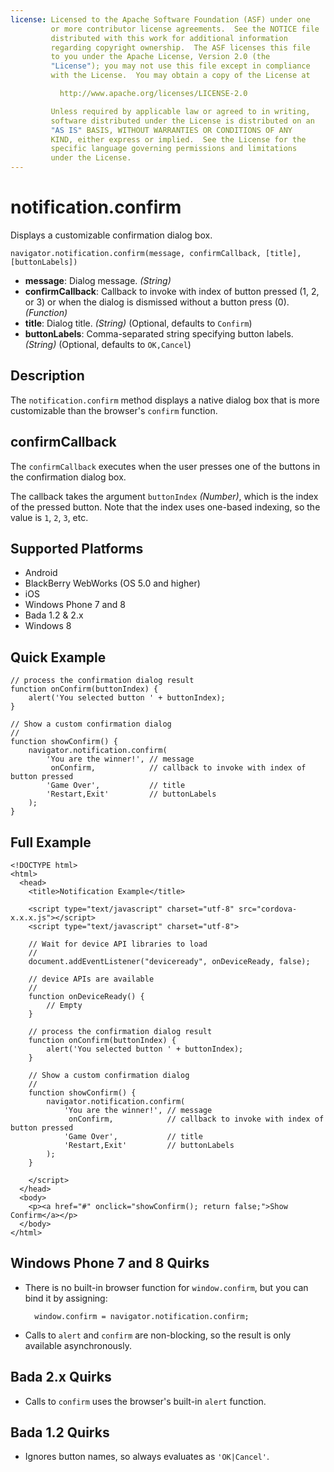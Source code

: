 ```yaml
---
license: Licensed to the Apache Software Foundation (ASF) under one
         or more contributor license agreements.  See the NOTICE file
         distributed with this work for additional information
         regarding copyright ownership.  The ASF licenses this file
         to you under the Apache License, Version 2.0 (the
         "License"); you may not use this file except in compliance
         with the License.  You may obtain a copy of the License at

           http://www.apache.org/licenses/LICENSE-2.0

         Unless required by applicable law or agreed to in writing,
         software distributed under the License is distributed on an
         "AS IS" BASIS, WITHOUT WARRANTIES OR CONDITIONS OF ANY
         KIND, either express or implied.  See the License for the
         specific language governing permissions and limitations
         under the License.
---
```


notification.confirm
====================

Displays a customizable confirmation dialog box.

    navigator.notification.confirm(message, confirmCallback, [title], [buttonLabels])

- __message__: Dialog message. _(String)_
- __confirmCallback__: Callback to invoke with index of button pressed (1, 2, or 3) or when the dialog is dismissed without a button press (0). _(Function)_
- __title__: Dialog title. _(String)_ (Optional, defaults to `Confirm`)
- __buttonLabels__: Comma-separated string specifying button labels. _(String)_ (Optional, defaults to `OK,Cancel`)

Description
-----------

The `notification.confirm` method displays a native dialog box that is
more customizable than the browser's `confirm` function.

confirmCallback
---------------

The `confirmCallback` executes when the user presses one of the
buttons in the confirmation dialog box.

The callback takes the argument `buttonIndex` _(Number)_, which is the
index of the pressed button. Note that the index uses one-based
indexing, so the value is `1`, `2`, `3`, etc.

Supported Platforms
-------------------

- Android
- BlackBerry WebWorks (OS 5.0 and higher)
- iOS
- Windows Phone 7 and 8
- Bada 1.2 & 2.x
- Windows 8

Quick Example
-------------

    // process the confirmation dialog result
    function onConfirm(buttonIndex) {
        alert('You selected button ' + buttonIndex);
    }

    // Show a custom confirmation dialog
    //
    function showConfirm() {
        navigator.notification.confirm(
            'You are the winner!', // message
             onConfirm,            // callback to invoke with index of button pressed
            'Game Over',           // title
            'Restart,Exit'         // buttonLabels
        );
    }

Full Example
------------

    <!DOCTYPE html>
    <html>
      <head>
        <title>Notification Example</title>

        <script type="text/javascript" charset="utf-8" src="cordova-x.x.x.js"></script>
        <script type="text/javascript" charset="utf-8">

        // Wait for device API libraries to load
        //
        document.addEventListener("deviceready", onDeviceReady, false);

        // device APIs are available
        //
        function onDeviceReady() {
            // Empty
        }

        // process the confirmation dialog result
        function onConfirm(buttonIndex) {
            alert('You selected button ' + buttonIndex);
        }

        // Show a custom confirmation dialog
        //
        function showConfirm() {
            navigator.notification.confirm(
                'You are the winner!', // message
                 onConfirm,            // callback to invoke with index of button pressed
                'Game Over',           // title
                'Restart,Exit'         // buttonLabels
            );
        }

        </script>
      </head>
      <body>
        <p><a href="#" onclick="showConfirm(); return false;">Show Confirm</a></p>
      </body>
    </html>

Windows Phone 7 and 8 Quirks
----------------------

- There is no built-in browser function for `window.confirm`, but you can bind it by assigning:

        window.confirm = navigator.notification.confirm;

- Calls to `alert` and `confirm` are non-blocking, so the result is only available asynchronously.

Bada 2.x Quirks
---------------

- Calls to `confirm` uses the browser's built-in `alert` function.

Bada 1.2 Quirks
---------------

- Ignores button names, so always evaluates as `'OK|Cancel'`.
